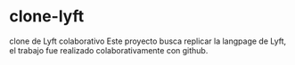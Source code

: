 # clone-lyft
clone de Lyft colaborativo
Este proyecto busca replicar la langpage de Lyft, el trabajo fue realizado colaborativamente con github.
